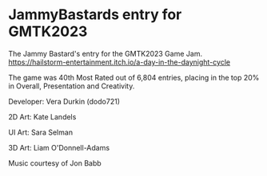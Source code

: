 # JammyBastards entry for GMTK2023

The Jammy Bastard's entry for the GMTK2023 Game Jam.
https://hailstorm-entertainment.itch.io/a-day-in-the-daynight-cycle

The game was 40th Most Rated out of 6,804 entries, placing in the top 20% in Overall, Presentation and Creativity.

Developer: Vera Durkin (dodo721)

2D Art: Kate Landels

UI Art: Sara Selman

3D Art: Liam O'Donnell-Adams

Music courtesy of Jon Babb
